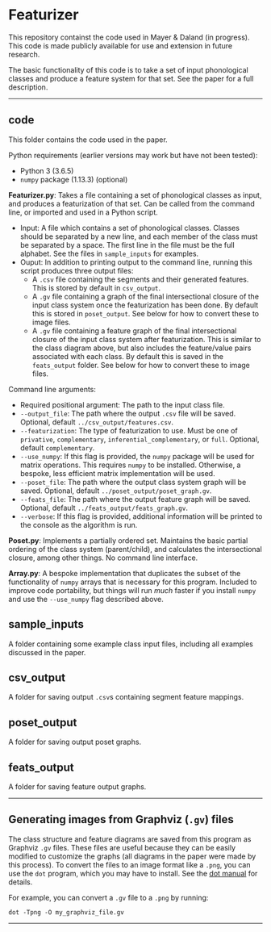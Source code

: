 # Featurizer

This repository containst the code used in Mayer & Daland (in progress). This code is made publicly available for use and extension in future research.

The basic functionality of this code is to take a set of input phonological classes and produce a feature system for that set. See the paper for a full description.

---

## code

This folder contains the code used in the paper.

Python requirements (earlier versions may work but have not been tested):

* Python 3 (3.6.5)
* `numpy` package (1.13.3) (optional)

**Featurizer.py**: Takes a file containing a set of phonological classes as input, and produces a featurization of that set. Can be called from the command line, or imported and used in a Python script.

* Input: A file which contains a set of phonological classes. Classes should be separated by a new line, and each member of the class must be separated by a space. The first line in the file must be the full alphabet. See the files in `sample_inputs` for examples.
* Ouput: In addition to printing output to the command line, running this script produces three output files:
    * A `.csv` file containing the segments and their generated features. This is stored by default in `csv_output`.
    * A `.gv` file containing a graph of the final intersectional closure of the input class system once the featurization has been done. By default this is stored in `poset_output`. See below for how to convert these to image files.
    * A `.gv` file containing a feature graph of the final intersectional closure of the input class system after featurization. This is similar to the class diagram above, but also includes the feature/value pairs associated with each class. By default this is saved in the `feats_output` folder. See below for how to convert these to image files.

Command line arguments:

* Required positional argument: The path to the input class file.
* `--output_file`: The path where the output `.csv` file will be saved. Optional, default `../csv_output/features.csv`.
* `--featurization`: The type of featurization to use. Must be one of `privative`, `complementary`, `inferential_complementary`, or `full`. Optional, default `complementary`.
* `--use_numpy`: If this flag is provided, the `numpy` package will be used for matrix operations. This requires `numpy` to be installed. Otherwise, a bespoke, less efficient matrix implementation will be used.
* `--poset_file`: The path where the output class system graph will be saved. Optional, default `../poset_output/poset_graph.gv`.
* `--feats_file`: The path where the output feature graph will be saved. Optional, default `../feats_output/feats_graph.gv`.
* `--verbose`: If this flag is provided, additional information will be printed to the console as the algorithm is run.

**Poset.py**: Implements a partially ordered set. Maintains the basic partial ordering of the class system (parent/child), and calculates the intersectional closure, among other things. No command line interface.

**Array.py**: A bespoke implementation that duplicates the subset of the functionality of `numpy` arrays that is necessary for this program. Included to improve code portability, but things will run *much* faster if you install `numpy` and use the `--use_numpy` flag described above.

## sample_inputs

A folder containing some example class input files, including all examples discussed in the paper.

## csv_output

A folder for saving output `.csv`s containing segment feature mappings.

## poset_output

A folder for saving output poset graphs.

## feats_output 

A folder for saving feature output graphs.

---

## Generating images from Graphviz (`.gv`) files

The class structure and feature diagrams are saved from this program as Graphviz `.gv` files. These files are useful because they can be easily modified to customize the graphs (all diagrams in the paper were made by this process). To convert the files to an image format like a `.png`, you can use the `dot` program, which you may have to install. See the [dot manual](https://www.graphviz.org/doc/info/command.html) for details.

For example, you can convert a `.gv` file to a `.png` by running:

```dot -Tpng -O my_graphviz_file.gv```

---


